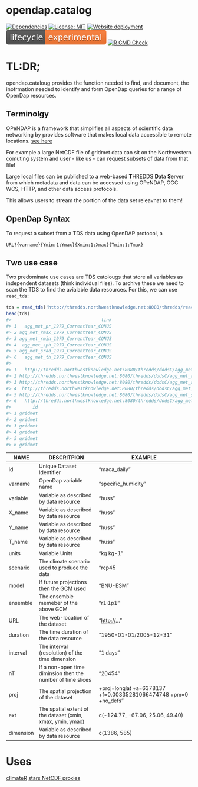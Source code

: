 
<!-- README.md is generated from README.Rmd. Please edit that file -->

# opendap.catalog

<!-- badges: start -->

[![Dependencies](https://img.shields.io/badge/dependencies-6/30-orange?style=flat)](#)
[![License:
MIT](https://img.shields.io/badge/License-MIT-yellow.svg)](https://choosealicense.com/licenses/mit/)
[![Website
deployment](https://github.com/mikejohnson51/opendap.catalog/actions/workflows/pkgdown.yaml/badge.svg)](https://github.com/mikejohnson51/opendap.catalog/actions/workflows/pkgdown.yaml)
[![LifeCycle](man/figures/lifecycle/lifecycle-experimental.svg)](https://lifecycle.r-lib.org/articles/stages.html#experimental)
[![R CMD
Check](https://github.com/mikejohnson51/opendap.catalog/actions/workflows/R-CMD-check.yaml/badge.svg)](https://github.com/mikejohnson51/opendap.catalog/actions/workflows/R-CMD-check.yaml)
<!-- badges: end -->

# TL:DR;

opendap.cataloug provides the function needed to find, and document, the
inofrmation needed to identify and form OpenDap queries for a range of
OpenDap resources.

## Terminolgy

OPeNDAP is a framework that simplifies all aspects of scientific data
networking by provides software that makes local data accessible to
remote locations. [see here](https://www.opendap.org)

For example a large NetCDF file of gridmet data can sit on the
Northwestern comuting system and user - like us - can request subsets of
data from that file!

Large local files can be published to a web-based **T**HREDDS **D**ata
**S**erver from which metadata and data can be accessed using OPeNDAP,
OGC WCS, HTTP, and other data access protocols.

This allows users to stream the portion of the data set releavnat to
them!

## OpenDap Syntax

To request a subset from a TDS data using OpenDAP protocol, a

    URL?{varname}{Ymin:1:Ymax}{Xmin:1:Xmax}{Tmin:1:Tmax}

## Two use case

Two predominate use cases are TDS catolougs that store all variables as
independent datasets (think individual files). To archive these we need
to scan the TDS to find the avialable data resources. For this, we can
use `read_tds`:

``` r
tds = read_tds('http://thredds.northwestknowledge.net:8080/thredds/reacch_climate_MET_aggregated_catalog.html', "gridmet") 
head(tds)
#>                                  link
#> 1   agg_met_pr_1979_CurrentYear_CONUS
#> 2 agg_met_rmax_1979_CurrentYear_CONUS
#> 3 agg_met_rmin_1979_CurrentYear_CONUS
#> 4  agg_met_sph_1979_CurrentYear_CONUS
#> 5 agg_met_srad_1979_CurrentYear_CONUS
#> 6   agg_met_th_1979_CurrentYear_CONUS
#>                                                                                               URL
#> 1   http://thredds.northwestknowledge.net:8080/thredds/dodsC/agg_met_pr_1979_CurrentYear_CONUS.nc
#> 2 http://thredds.northwestknowledge.net:8080/thredds/dodsC/agg_met_rmax_1979_CurrentYear_CONUS.nc
#> 3 http://thredds.northwestknowledge.net:8080/thredds/dodsC/agg_met_rmin_1979_CurrentYear_CONUS.nc
#> 4  http://thredds.northwestknowledge.net:8080/thredds/dodsC/agg_met_sph_1979_CurrentYear_CONUS.nc
#> 5 http://thredds.northwestknowledge.net:8080/thredds/dodsC/agg_met_srad_1979_CurrentYear_CONUS.nc
#> 6   http://thredds.northwestknowledge.net:8080/thredds/dodsC/agg_met_th_1979_CurrentYear_CONUS.nc
#>        id
#> 1 gridmet
#> 2 gridmet
#> 3 gridmet
#> 4 gridmet
#> 5 gridmet
#> 6 gridmet
```

| NAME      | DESCRITPION                                                 | EXAMPLE                                                         |
|-----------|-------------------------------------------------------------|-----------------------------------------------------------------|
| id        | Unique Dataset Identifier                                   | “maca_daily”                                                    |
| varname   | OpenDap variable name                                       | “specific_humidity”                                             |
| variable  | Variable as described by data resource                      | “huss”                                                          |
| X_name    | Variable as described by data resource                      | “huss”                                                          |
| Y_name    | Variable as described by data resource                      | “huss”                                                          |
| T_name    | Variable as described by data resource                      | “huss”                                                          |
| units     | Variable Units                                              | “kg kg-1”                                                       |
| scenario  | The climate scenario used to produce the data               | “rcp45                                                          |
| model     | If future projections then the GCM used                     | “BNU-ESM”                                                       |
| ensemble  | The ensemble memeber of the above GCM                       | “r1i1p1”                                                        |
| URL       | The web-location of the dataset                             | “<http://>…”                                                    |
| duration  | The time duration of the data resource                      | “1950-01-01/2005-12-31”                                         |
| interval  | The interval (resolution) of the time dimension             | “1 days”                                                        |
| nT        | If a non-open time diminsion then the number of time slices | “20454”                                                         |
| proj      | The spatial projection of the dataset                       | +proj=longlat +a=6378137 +f=0.00335281066474748 +pm=0 +no_defs” |
| ext       | The spatial extent of the dataset (xmin, xmax, ymin, ymax)  | c(-124.77, -67.06, 25.06, 49.40)                                |
| dimension | Variable as described by data resource                      | c(1386, 585)                                                    |

# Uses

[climateR]() [stars NetCDF proxies]()
